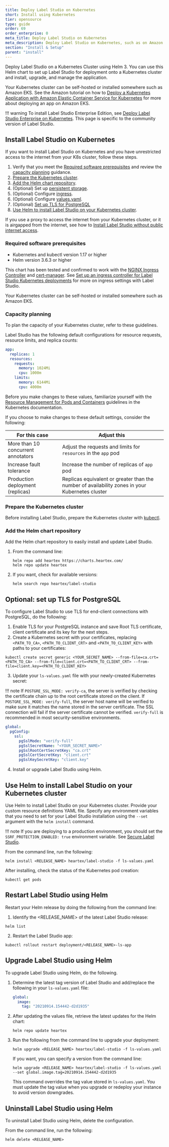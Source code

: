 ```yaml
---
title: Deploy Label Studio on Kubernetes
short: Install using Kubernetes
tier: opensource
type: guide
order: 69
order_enterprise: 0
meta_title: Deploy Label Studio on Kubernetes
meta_description: Deploy Label Studio on Kubernetes, such as on Amazon Elastic Container Service for Kubernetes, to create machine learning and data science projects in a scalable containerized environment.
section: "Install & Setup"
parent: "install"
---
```


Deploy Label Studio on a Kubernetes Cluster using Helm 3. You can use this Helm chart to set up Label Studio for deployment onto a Kubernetes cluster and install, upgrade, and manage the application.

Your Kubernetes cluster can be self-hosted or installed somewhere such as Amazon EKS. See the Amazon tutorial on how to [Deploy a Kubernetes Application with Amazon Elastic Container Service for Kubernetes](https://aws.amazon.com/getting-started/hands-on/deploy-kubernetes-app-amazon-eks/) for more about deploying an app on Amazon EKS.

<div class="opensource-only">

!!! warning
    To install Label Studio Enterprise Edition, see <a href="install_enterprise_k8s.html">Deploy Label Studio Enterprise on Kubernetes</a>. This page is specific to the community version of Label Studio.

</div>

## Install Label Studio on Kubernetes

If you want to install Label Studio on Kubernetes and you have unrestricted access to the internet from your K8s cluster, follow these steps.

1. Verify that you meet the [Required software prerequisites](#Required-software-prerequisites) and review the [capacity planning](#Capacity-planning) guidance.
2. [Prepare the Kubernetes cluster](#Prepare-the-Kubernetes-cluster).
3. [Add the Helm chart repository](#Add-the-Helm-chart-repository).
4. (Optional) Set up [persistent storage](persistent_storage.html).
5. (Optional) Configure [ingress](ingress_config.html).
6. (Optional) Configure [values.yaml](helm_values.html).
7. (Optional) [Set up TLS for PostgreSQL](#Optional-set-up-TLS-for-PostgreSQL)
8. [Use Helm to install Label Studio on your Kubernetes cluster](#Use-Helm-to-install-Label-Studio-on-your-Kubernetes-cluster).

If you use a proxy to access the internet from your Kubernetes cluster, or it is airgapped from the internet, see how to [Install Label Studio without public internet access](/guide/install_k8s_airgapped.html).

### Required software prerequisites

- Kubernetes and kubectl version 1.17 or higher
- Helm version 3.6.3 or higher

This chart has been tested and confirmed to work with the [NGINX Ingress Controller](https://kubernetes.github.io/ingress-nginx/) and [cert-manager](https://cert-manager.io/docs/). See [Set up an ingress controller for Label Studio Kubernetes deployments](ingress_config.html) for more on ingress settings with Label Studio.

Your Kubernetes cluster can be self-hosted or installed somewhere such as Amazon EKS.

### Capacity planning

To plan the capacity of your Kubernetes cluster, refer to these guidelines.

Label Studio has the following default configurations for resource requests, resource limits, and replica counts:

```yaml
app:
  replicas: 1
  resources:
    requests:
      memory: 1024Mi
      cpu: 1000m
    limits:
      memory: 6144Mi
      cpu: 4000m
```

Before you make changes to these values, familiarize yourself with the [Resource Management for Pods and Containers](https://kubernetes.io/docs/concepts/configuration/manage-resources-containers/) guidelines in the Kubernetes documentation.

If you choose to make changes to these default settings, consider the following:

| For this case                      | Adjust this                                                                                     |
| ---------------------------------- | ----------------------------------------------------------------------------------------------- |
| More than 10 concurrent annotators | Adjust the requests and limits for `resources` in the `app` pod                                 |
| Increase fault tolerance           | Increase the number of replicas of `app` pod                                                    |
| Production deployment (replicas)   | Replicas equivalent or greater than the number of availability zones in your Kubernetes cluster |

### Prepare the Kubernetes cluster

Before installing Label Studio, prepare the Kubernetes cluster with [kubectl](https://kubernetes.io/docs/reference/kubectl/).

### Add the Helm chart repository

Add the Helm chart repository to easily install and update Label Studio.

1. From the command line:
   ```shell
   helm repo add heartex https://charts.heartex.com/
   helm repo update heartex
   ```
2. If you want, check for available versions:
   ```shell
   helm search repo heartex/label-studio
   ```

## Optional: set up TLS for PostgreSQL

To configure Label Studio to use TLS for end-client connections with PostgreSQL, do the following:

1. Enable TLS for your PostgreSQL instance and save Root TLS certificate, client certificate and its key for the next steps.
2. Create a Kubernetes secret with your certificates, replacing `<PATH_TO_CA>`, `<PATH_TO_CLIENT_CRT>` and `<PATH_TO_CLIENT_KEY>` with paths to your certificates:
```shell
kubectl create secret generic <YOUR_SECRET_NAME> --from-file=ca.crt=<PATH_TO_CA> --from-file=client.crt=<PATH_TO_CLIENT_CRT> --from-file=client.key=<PATH_TO_CLIENT_KEY>
```

3. Update your `ls-values.yaml` file with your newly-created Kubernetes secret:

!!! note
    If `POSTGRE_SSL_MODE: verify-ca`, the server is verified by checking the certificate chain up to the root certificate stored on the client. If `POSTGRE_SSL_MODE: verify-full`, the server host name will be verified to make sure it matches the name stored in the server certificate. The SSL connection will fail if the server certificate cannot be verified. `verify-full` is recommended in most security-sensitive environments.

```yaml
global:
  pgConfig:
    ssl:
      pgSslMode: "verify-full"
      pgSslSecretName: "<YOUR_SECRET_NAME>"
      pgSslRootCertSecretKey: "ca.crt"
      pgSslCertSecretKey: "client.crt"
      pgSslKeySecretKey: "client.key"
```

4. Install or upgrade Label Studio using Helm.

## Use Helm to install Label Studio on your Kubernetes cluster

Use Helm to install Label Studio on your Kubernetes cluster. Provide your custom resource definitions YAML file. Specify any environment variables that you need to set for your Label Studio installation using the `--set` argument with the `helm install` command.

!!! note
    If you are deploying to a production environment, you should set the `SSRF_PROTECTION_ENABLED: true` environment variable. See [Secure Label Studio](security#Enable-SSRF-protection-for-production-environments).

From the command line, run the following:

```shell
helm install <RELEASE_NAME> heartex/label-studio -f ls-values.yaml
```

After installing, check the status of the Kubernetes pod creation:

```shell
kubectl get pods
```

## Restart Label Studio using Helm

Restart your Helm release by doing the following from the command line:

1. Identify the &lt;RELEASE_NAME&gt; of the latest Label Studio release:
```shell
helm list
```

2. Restart the Label Studio app:
```shell
kubectl rollout restart deployment/<RELEASE_NAME>-ls-app
```

## Upgrade Label Studio using Helm

To upgrade Label Studio using Helm, do the following.

1. Determine the latest tag version of Label Studio and add/replace the following in your `ls-values.yaml` file:
   ```yaml
   global:
     image:
       tag: "20210914.154442-d2d1935"
   ```
2. After updating the values file, retrieve the latest updates for the Helm chart:
   ```shell
   helm repo update heartex
   ```
3. Run the following from the command line to upgrade your deployment:
   ```shell
   helm upgrade <RELEASE_NAME> heartex/label-studio -f ls-values.yaml
   ```
   If you want, you can specify a version from the command line:
   ```shell
   helm upgrade <RELEASE_NAME> heartex/label-studio -f ls-values.yaml --set global.image.tag=20210914.154442-d2d1935
   ```
   This command overrides the tag value stored in `ls-values.yaml`. You must update the tag value when you upgrade or redeploy your instance to avoid version downgrades.

## Uninstall Label Studio using Helm

To uninstall Label Studio using Helm, delete the configuration.

From the command line, run the following:

```shell
helm delete <RELEASE_NAME>
```
